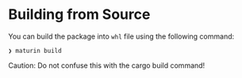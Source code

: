 # Building from Source

You can build the package into `whl` file using the following command:

```
❯ maturin build
```

Caution: Do not confuse this with the cargo build command!
